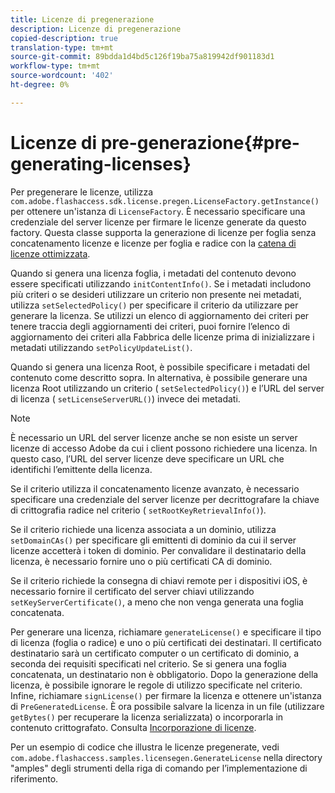 ```yaml
---
title: Licenze di pregenerazione
description: Licenze di pregenerazione
copied-description: true
translation-type: tm+mt
source-git-commit: 89bdda1d4bd5c126f19ba75a819942df901183d1
workflow-type: tm+mt
source-wordcount: '402'
ht-degree: 0%

---
```



# Licenze di pre-generazione{#pre-generating-licenses}

Per pregenerare le licenze, utilizza `com.adobe.flashaccess.sdk.license.pregen.LicenseFactory.getInstance()` per ottenere un&#39;istanza di `LicenseFactory`. È necessario specificare una credenziale del server licenze per firmare le licenze generate da questo factory. Questa classe supporta la generazione di licenze per foglia senza concatenamento licenze e licenze per foglia e radice con la [catena di licenze ottimizzata](../../aaxs-protecting-content/content-introduction/content-usage-rules/content-other-policy-options/content-enhanced-license-chaining.md).

Quando si genera una licenza foglia, i metadati del contenuto devono essere specificati utilizzando `initContentInfo()`. Se i metadati includono più criteri o se desideri utilizzare un criterio non presente nei metadati, utilizza `setSelectedPolicy()` per specificare il criterio da utilizzare per generare la licenza. Se utilizzi un elenco di aggiornamento dei criteri per tenere traccia degli aggiornamenti dei criteri, puoi fornire l’elenco di aggiornamento dei criteri alla Fabbrica delle licenze prima di inizializzare i metadati utilizzando `setPolicyUpdateList()`.

Quando si genera una licenza Root, è possibile specificare i metadati del contenuto come descritto sopra. In alternativa, è possibile generare una licenza Root utilizzando un criterio ( `setSelectedPolicy()`) e l’URL del server di licenza ( `setLicenseServerURL()`) invece dei metadati.

>[!NOTE]
>
>È necessario un URL del server licenze anche se non esiste un server licenze di accesso Adobe da cui i client possono richiedere una licenza. In questo caso, l’URL del server licenze deve specificare un URL che identifichi l’emittente della licenza.

Se il criterio utilizza il concatenamento licenze avanzato, è necessario specificare una credenziale del server licenze per decrittografare la chiave di crittografia radice nel criterio ( `setRootKeyRetrievalInfo()`).

Se il criterio richiede una licenza associata a un dominio, utilizza `setDomainCAs()` per specificare gli emittenti di dominio da cui il server licenze accetterà i token di dominio. Per convalidare il destinatario della licenza, è necessario fornire uno o più certificati CA di dominio.

Se il criterio richiede la consegna di chiavi remote per i dispositivi iOS, è necessario fornire il certificato del server chiavi utilizzando `setKeyServerCertificate()`, a meno che non venga generata una foglia concatenata.

Per generare una licenza, richiamare `generateLicense()` e specificare il tipo di licenza (foglia o radice) e uno o più certificati dei destinatari. Il certificato destinatario sarà un certificato computer o un certificato di dominio, a seconda dei requisiti specificati nel criterio. Se si genera una foglia concatenata, un destinatario non è obbligatorio. Dopo la generazione della licenza, è possibile ignorare le regole di utilizzo specificate nel criterio. Infine, richiamare `signLicense()` per firmare la licenza e ottenere un&#39;istanza di `PreGeneratedLicense`. È ora possibile salvare la licenza in un file (utilizzare `getBytes()` per recuperare la licenza serializzata) o incorporarla in contenuto crittografato. Consulta [Incorporazione di licenze](../../aaxs-protecting-content/content-pre-generating-and-embedded-licenses/content-embedding-licenses.md).

Per un esempio di codice che illustra le licenze pregenerate, vedi `com.adobe.flashaccess.samples.licensegen.GenerateLicense` nella directory &quot;amples&quot; degli strumenti della riga di comando per l’implementazione di riferimento.
